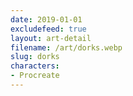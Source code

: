 ```yaml
---
date: 2019-01-01
excludefeed: true
layout: art-detail
filename: /art/dorks.webp
slug: dorks
characters:
- Procreate
---
```


